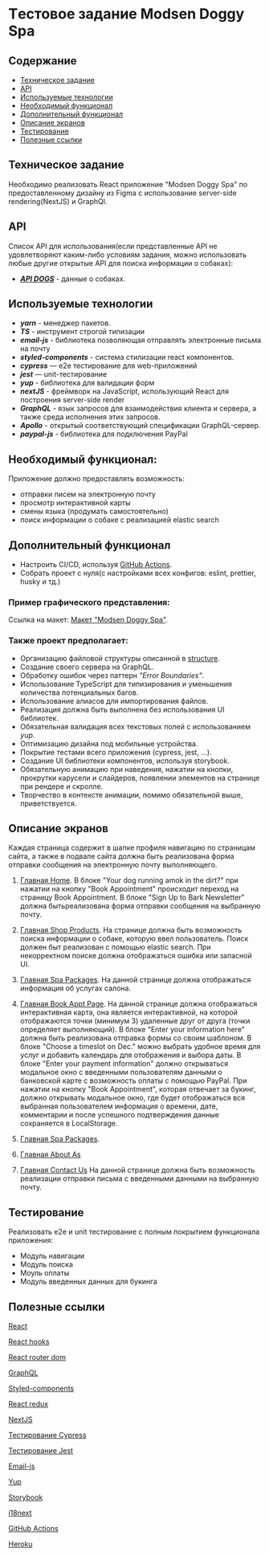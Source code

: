 # Tестовое задание Modsen Doggy Spa

## Содержание

- [Техническое задание](#Техническое-задание)
- [API](#API)
- [Используемые технологии](#Используемые-технологии)
- [Необходимый функционал](#Необходимый-функционал)
- [Дополнительный функционал](#Дополнительный-функционал)
- [Описание экранов](#Описание-экранов)
- [Тестирование](#Тестирование)
- [Полезные ссылки](#Полезные-ссылки)

## Техническое задание

Необходимо реализовать React приложение "Modsen Doggy Spa" по предоставленному дизайну из Figma
с использование server-side rendering(NextJS) и GraphQl.

## API

Список API для использования(если представленные API не удовлетворяют каким-либо условиям задания, можно использовать любые
другие открытые API для поиска информации о собаках):

- **_[API DOGS](https://api-ninjas.com/api/dogs)_** - данные о собаках.

## Используемые технологии

- **_yarn_** - менеджер пакетов.
- **_TS_** - инструмент строгой типизации
- **_email-js_** - библиотека позволяющая отправлять электронные письма на почту
- **_styled-components_** - система стилизации react компонентов.
- **_cypress_** — e2e тестирование для web-приложений
- **_jest_** — unit-тестирование
- **_yup_** - библиотека для валидации форм
- **_nextJS_** - фреймворк на JavaScript, использующий React для построения server-side render
- **_GraphQL_** - язык запросов для взаимодействия клиента и сервера, а также среда исполнения этих запросов.
- **_Apollo_** - открытый соответствующий спецификации GraphQL-сервер.
- **_paypal-js_** - библиотека для подключения PayPal

## Необходимый функционал:

Приложение должно предоставлять возможность:

- отправки писем на электронную почту
- просмотр интерактивной карты
- смены языка (продумать самостоятельно)
- поиск информации о собаке с реализацией elastic search

## Дополнительный функционал

- Настроить CI/CD, используя [GitHub Actions](https://github.com/features/actions).
- Собрать проект с нуля(с настройками всех конфигов: eslint, prettier, husky и тд.)

### Пример графического представления:

Ссылка на макет: [Макет "Modsen Doggy Spa"](https://www.figma.com/file/V2FX9rcQ2AUAuhrTSN3EwO/Modsen-Doggy-Spa?node-id=0-1&t=trQ4MSsKK7EV56dv-0).

### Также проект предполагает:

- Организацию файловой структуры описанной в [structure](https://github.com/mkrivel/structure).
- Создание своего сервера на GraphQL.
- Обработку ошибок через паттерн _"Error Boundaries"_.
- Использование TypeScript для типизирования и уменьшения количества потенциальных багов.
- Использование алиасов для импортирования файлов.
- Реализация должна быть выполнена без использования UI библиотек.
- Обязательная валидация всех текстовых полей с использованием _yup_.
- Оптимизацию дизайна под мобильные устройства.
- Покрытие тестами всего приложения (cypress, jest, ...).
- Создание UI библиотеки компонентов, используя storybook.
- Обязательную анимацию при наведения, нажатии на кнопки, прокрутки карусели и слайдеров, появлении элементов на странице при рендере и скролле.
- Творчество в контексте анимации, помимо обязательной выше, приветствуется.

## Описание экранов

Каждая страница содержит в шапке профиля навигацию по страницам сайта, а также в подвале сайта
должна быть реализована форма отправки сообщения на электронную почту выполняющего.

1. [Главная Home](https://www.figma.com/file/V2FX9rcQ2AUAuhrTSN3EwO/Modsen-Doggy-Spa?node-id=1-16057&t=trQ4MSsKK7EV56dv-0).
   В блоке "Your dog running amok in the dirt?" при нажатии на кнопку "Book Appointment" происходит переход на страницу Book Appointment.
   В блоке "Sign Up to Bark Newsletter" должна бытьреализована форма отправки сообщения на выбранную почту.

2. [Главная Shop Products](https://www.figma.com/file/V2FX9rcQ2AUAuhrTSN3EwO/Modsen-Doggy-Spa?node-id=1-16378&t=trQ4MSsKK7EV56dv-0).
   На странице должна быть возможность поиска информации о собаке, которую ввел пользователь. Поиск должен быт реализован с помощью elastic search.
   При некорректном поиске должна отображаться ошибка или запасной UI.

3. [Главная Spa Packages](https://www.figma.com/file/V2FX9rcQ2AUAuhrTSN3EwO/Modsen-Doggy-Spa?node-id=1-15485&t=trQ4MSsKK7EV56dv-0).
   На данной странице должна отображаться информация об услугах салона.

4. [Главная Book Appt Page](https://www.figma.com/file/V2FX9rcQ2AUAuhrTSN3EwO/Modsen-Doggy-Spa?node-id=1-16786&t=trQ4MSsKK7EV56dv-0).
   На данной странице должна отображаться интерактивная карта, она является интерактивной, на которой отображаются точки (минимум 3) удаленные друг от друга (точки определяет выполняющий).
   В блоке "Enter your information here" должна быть реализована отправка формы со своим шаблоном.
   В блоке "Choose a timeslot on Dec." можно выбрать удобное время для услуг и добавить календарь для отображения и выбора даты.
   В блоке "Enter your payment information" должно открываться модальное окно с введенными пользователям данными о банковской карте с возможность оплаты с помощью PayPal.
   При нажатии на кнопку "Book Appointment", которая отвечает за букинг, должно открывать модальное окно, где будет отображаться вся выбранная пользователем информация о времени, дате, комментарии и после успешного подтверждения данные сохраняется в LocalStorage.

5. [Главная Spa Packages](https://www.figma.com/file/V2FX9rcQ2AUAuhrTSN3EwO/Modsen-Doggy-Spa?node-id=1-15572&t=trQ4MSsKK7EV56dv-0).

6. [Главная About As](https://www.figma.com/file/V2FX9rcQ2AUAuhrTSN3EwO/Modsen-Doggy-Spa?node-id=1-15255&t=trQ4MSsKK7EV56dv-0)

7. [Главная Contact Us](https://www.figma.com/file/V2FX9rcQ2AUAuhrTSN3EwO/Modsen-Doggy-Spa?node-id=1-15667&t=trQ4MSsKK7EV56dv-0)
   На данной странице должна быть возможность реализации отправки письма с введенными данными на выбранную почту.

## Тестирование

Реализовать e2e и unit тестирование c полным покрытием функционала приложения:

- Модуль навигации
- Модуль поиска
- Моуль оплаты
- Модуль введенных данных для букинга

## Полезные ссылки

[React](https://reactjs.org/docs/getting-started.html)

[React hooks](https://reactjs.org/docs/hooks-intro.html)

[React router dom](https://reacttraining.com/react-router/web/guides/quick-start)

[GraphQL](https://www.apollographql.com/blog/graphql/examples/building-a-graphql-api/)

[Styled-components](https://www.styled-components.com/docs)

[React redux](https://react-redux.js.org/introduction/quick-start)

[NextJS](https://nextjs.org/docs)

[Тестирование Cypress](https://docs.cypress.io/guides/overview/why-cypress.html#In-a-nutshell)

[Тестирование Jest](https://jestjs.io/ru/docs/getting-started)

[Email-js](https://www.emailjs.com/docs/examples/reactjs/)

[Yup](https://www.npmjs.com/package/yup)

[Storybook](https://dev.to/iamrishupatel/how-to-create-a-react-component-library-using-storybook-typescript-scss-and-rollup-4pin)

[i18next](https://react.i18next.com/)

[GitHub Actions](https://github.com/features/actions)

[Heroku](https://devcenter.heroku.com/articles/heroku-cli)
